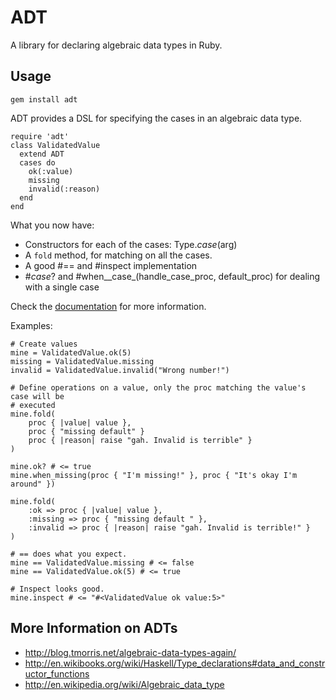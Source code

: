 ADT
===

A library for declaring algebraic data types in Ruby.

Usage
-----

    gem install adt

ADT provides a DSL for specifying the cases in an algebraic data type.

    require 'adt'
    class ValidatedValue
      extend ADT
      cases do
        ok(:value)
        missing
        invalid(:reason)
      end
    end

What you now have:

* Constructors for each of the cases: Type._case_(arg)
* A `fold` method, for matching on all the cases.
* A good #== and #inspect implementation
* #_case_? and #when__case_(handle_case_proc, default_proc) for dealing with a single case

Check the [documentation](http://rubydoc.info/gems/adt/0.0.1/ADT:cases) for more information.

Examples:

    # Create values
    mine = ValidatedValue.ok(5)
    missing = ValidatedValue.missing
    invalid = ValidatedValue.invalid("Wrong number!")
    
    # Define operations on a value, only the proc matching the value's case will be 
    # executed
    mine.fold(
        proc { |value| value },
        proc { "missing default" }
        proc { |reason| raise "gah. Invalid is terrible" }
    )

    mine.ok? # <= true
    mine.when_missing(proc { "I'm missing!" }, proc { "It's okay I'm around" })

    mine.fold(
        :ok => proc { |value| value },
        :missing => proc { "missing default " },
        :invalid => proc { |reason| raise "gah. Invalid is terrible!" }
    )

    # == does what you expect.
    mine == ValidatedValue.missing # <= false
    mine == ValidatedValue.ok(5) # <= true

    # Inspect looks good.
    mine.inspect # <= "#<ValidatedValue ok value:5>"

More Information on ADTs
------------------------

* http://blog.tmorris.net/algebraic-data-types-again/
* http://en.wikibooks.org/wiki/Haskell/Type_declarations#data_and_constructor_functions
* http://en.wikipedia.org/wiki/Algebraic_data_type 
